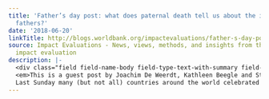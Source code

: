 ```yaml
---
title: 'Father’s day post: what does paternal death tell us about the importance of
  fathers?'
date: '2018-06-20'
linkTitle: http://blogs.worldbank.org/impactevaluations/father-s-day-post-what-does-paternal-death-tell-us-about-importance-fathers
source: Impact Evaluations - News, views, methods, and insights from the world of
  impact evaluation
description: |-
  <div class="field field-name-body field-type-text-with-summary field-label-hidden"><div class="field-items"><div class="field-item even"><p>
  <em>This is a guest post by Joachim De Weerdt, Kathleen Beegle and Stefan Dercon.</em><br /><br />
  Last Sunday many (but not all) countries around the world celebrated father’s day, but what does the development literature say about the role of fathers?<br /><br /></p></div></div></div>
---
```

